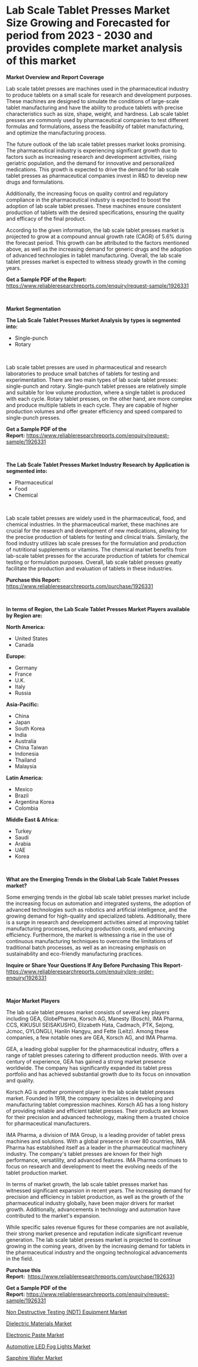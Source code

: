 <p><h1>Lab Scale Tablet Presses Market Size Growing and Forecasted for period from 2023 - 2030 and provides complete market analysis of this market</h1></p><p><strong>Market Overview and Report Coverage</strong></p>
<p><p>Lab scale tablet presses are machines used in the pharmaceutical industry to produce tablets on a small scale for research and development purposes. These machines are designed to simulate the conditions of large-scale tablet manufacturing and have the ability to produce tablets with precise characteristics such as size, shape, weight, and hardness. Lab scale tablet presses are commonly used by pharmaceutical companies to test different formulas and formulations, assess the feasibility of tablet manufacturing, and optimize the manufacturing process.</p><p>The future outlook of the lab scale tablet presses market looks promising. The pharmaceutical industry is experiencing significant growth due to factors such as increasing research and development activities, rising geriatric population, and the demand for innovative and personalized medications. This growth is expected to drive the demand for lab scale tablet presses as pharmaceutical companies invest in R&D to develop new drugs and formulations.</p><p>Additionally, the increasing focus on quality control and regulatory compliance in the pharmaceutical industry is expected to boost the adoption of lab scale tablet presses. These machines ensure consistent production of tablets with the desired specifications, ensuring the quality and efficacy of the final product.</p><p>According to the given information, the lab scale tablet presses market is projected to grow at a compound annual growth rate (CAGR) of 5.6% during the forecast period. This growth can be attributed to the factors mentioned above, as well as the increasing demand for generic drugs and the adoption of advanced technologies in tablet manufacturing. Overall, the lab scale tablet presses market is expected to witness steady growth in the coming years.</p></p>
<p><strong>Get a Sample PDF of the Report:</strong> <a href="https://www.reliableresearchreports.com/enquiry/request-sample/1926331">https://www.reliableresearchreports.com/enquiry/request-sample/1926331</a></p>
<p>&nbsp;</p>
<p><strong>Market Segmentation</strong></p>
<p><strong>The Lab Scale Tablet Presses Market Analysis by types is segmented into:</strong></p>
<p><ul><li>Single-punch</li><li>Rotary</li></ul></p>
<p>&nbsp;</p>
<p><p>Lab scale tablet presses are used in pharmaceutical and research laboratories to produce small batches of tablets for testing and experimentation. There are two main types of lab scale tablet presses: single-punch and rotary. Single-punch tablet presses are relatively simple and suitable for low volume production, where a single tablet is produced with each cycle. Rotary tablet presses, on the other hand, are more complex and produce multiple tablets in each cycle. They are capable of higher production volumes and offer greater efficiency and speed compared to single-punch presses.</p></p>
<p><strong>Get a Sample PDF of the Report:</strong>&nbsp;<a href="https://www.reliableresearchreports.com/enquiry/request-sample/1926331">https://www.reliableresearchreports.com/enquiry/request-sample/1926331</a></p>
<p>&nbsp;</p>
<p><strong>The Lab Scale Tablet Presses Market Industry Research by Application is segmented into:</strong></p>
<p><ul><li>Pharmaceutical</li><li>Food</li><li>Chemical</li></ul></p>
<p>&nbsp;</p>
<p><p>Lab scale tablet presses are widely used in the pharmaceutical, food, and chemical industries. In the pharmaceutical market, these machines are crucial for the research and development of new medications, allowing for the precise production of tablets for testing and clinical trials. Similarly, the food industry utilizes lab scale presses for the formulation and production of nutritional supplements or vitamins. The chemical market benefits from lab-scale tablet presses for the accurate production of tablets for chemical testing or formulation purposes. Overall, lab scale tablet presses greatly facilitate the production and evaluation of tablets in these industries.</p></p>
<p><strong>Purchase this Report:</strong>&nbsp; <a href="https://www.reliableresearchreports.com/purchase/1926331">https://www.reliableresearchreports.com/purchase/1926331</a></p>
<p>&nbsp;</p>
<p><strong>In terms of Region, the Lab Scale Tablet Presses Market Players available by Region are:</strong></p>
<p>
    <p> <strong> North America: </strong>
        <ul>
            <li>United States</li>
            <li>Canada</li>
        </ul>
        </p> 
    <p> <strong> Europe: </strong>
        <ul>
            <li>Germany</li>
            <li>France</li>
            <li>U.K.</li>
            <li>Italy</li>
            <li>Russia</li>
        </ul>
        </p> 
    <p> <strong> Asia-Pacific: </strong>
        <ul>
            <li>China</li>
            <li>Japan</li>
            <li>South Korea</li>
            <li>India</li>
            <li>Australia</li>
            <li>China Taiwan</li>
            <li>Indonesia</li>
            <li>Thailand</li>
            <li>Malaysia</li>
        </ul>
        </p> 
    <p> <strong> Latin America: </strong>
        <ul>
            <li>Mexico</li>
            <li>Brazil</li>
            <li>Argentina Korea</li>
            <li>Colombia</li>
        </ul>
        </p> 
    <p> <strong> Middle East & Africa: </strong>
        <ul>
            <li>Turkey</li>
            <li>Saudi</li>
            <li>Arabia</li>
            <li>UAE</li>
            <li>Korea</li>
        </ul>
    </p>
    </p>
<p>&nbsp;</p>
<p><strong>What are the Emerging Trends in the Global Lab Scale Tablet Presses market?</strong></p>
<p><p>Some emerging trends in the global lab scale tablet presses market include the increasing focus on automation and integrated systems, the adoption of advanced technologies such as robotics and artificial intelligence, and the growing demand for high-quality and specialized tablets. Additionally, there is a surge in research and development activities aimed at improving tablet manufacturing processes, reducing production costs, and enhancing efficiency. Furthermore, the market is witnessing a rise in the use of continuous manufacturing techniques to overcome the limitations of traditional batch processes, as well as an increasing emphasis on sustainability and eco-friendly manufacturing practices.</p></p>
<p><strong>Inquire or Share Your Questions If Any Before Purchasing This Report</strong>- <a href="https://www.reliableresearchreports.com/enquiry/pre-order-enquiry/1926331">https://www.reliableresearchreports.com/enquiry/pre-order-enquiry/1926331</a></p>
<p>&nbsp;</p>
<p><strong>Major Market Players</strong></p>
<p><p>The lab scale tablet presses market consists of several key players including GEA, GlobePharma, Korsch AG, Manesty (Bosch), IMA Pharma, CCS, KIKUSUI SEISAKUSHO, Elizabeth Hata, Cadmach, PTK, Sejong, Jcmoc, GYLONGLI, Hanlin Hangyu, and Fette (Leitz). Among these companies, a few notable ones are GEA, Korsch AG, and IMA Pharma.</p><p>GEA, a leading global supplier for the pharmaceutical industry, offers a range of tablet presses catering to different production needs. With over a century of experience, GEA has gained a strong market presence worldwide. The company has significantly expanded its tablet press portfolio and has achieved substantial growth due to its focus on innovation and quality.</p><p>Korsch AG is another prominent player in the lab scale tablet presses market. Founded in 1918, the company specializes in developing and manufacturing tablet compression machines. Korsch AG has a long history of providing reliable and efficient tablet presses. Their products are known for their precision and advanced technology, making them a trusted choice for pharmaceutical manufacturers.</p><p>IMA Pharma, a division of IMA Group, is a leading provider of tablet press machines and solutions. With a global presence in over 80 countries, IMA Pharma has established itself as a leader in the pharmaceutical machinery industry. The company's tablet presses are known for their high performance, versatility, and advanced features. IMA Pharma continues to focus on research and development to meet the evolving needs of the tablet production market.</p><p>In terms of market growth, the lab scale tablet presses market has witnessed significant expansion in recent years. The increasing demand for precision and efficiency in tablet production, as well as the growth of the pharmaceutical industry globally, have been major drivers for market growth. Additionally, advancements in technology and automation have contributed to the market's expansion.</p><p>While specific sales revenue figures for these companies are not available, their strong market presence and reputation indicate significant revenue generation. The lab scale tablet presses market is projected to continue growing in the coming years, driven by the increasing demand for tablets in the pharmaceutical industry and the ongoing technological advancements in the field.</p></p>
<p><strong>Purchase this Report:</strong>&nbsp;&nbsp;<a href="https://www.reliableresearchreports.com/purchase/1926331">https://www.reliableresearchreports.com/purchase/1926331</a></p>
<p></p>
<p><strong>Get a Sample PDF of the Report:</strong>&nbsp;<a href="https://www.reliableresearchreports.com/enquiry/request-sample/1926331">https://www.reliableresearchreports.com/enquiry/request-sample/1926331</a></p>
<p><p><a href="https://github.com/abdelrhmankishk22/Market-Research-Report-List-1/blob/main/non-destructive-testing-ndt-equipment-market.md">Non Destructive Testing (NDT) Equipment Market</a></p><p><a href="https://medium.com/@v27092023/dielectric-materials-market-size-market-outlook-and-market-forecast-2023-to-2030-ac298d0103da">Dielectric Materials Market</a></p><p><a href="https://medium.com/@v25590012/electronic-paste-market-insights-into-market-cagr-market-trends-and-growth-strategies-09ae6c9ea6c9">Electronic Paste Market</a></p><p><a href="https://github.com/mahnoor2003/Market-Research-Report-List-1/blob/main/automotive-led-fog-lights-market.md">Automotive LED Fog Lights Market</a></p><p><a href="https://medium.com/@vidyap2912/sapphire-wafer-market-insights-into-market-cagr-market-trends-and-growth-strategies-7de6e2ec0808">Sapphire Wafer Market</a></p></p>